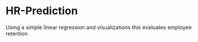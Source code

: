 # HR-Prediction
Using a simple linear regression and visualizations this evaluates employee retention

